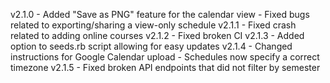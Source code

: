 v2.1.0
	- Added "Save as PNG" feature for the calendar view
	- Fixed bugs related to exporting/sharing a view-only schedule
v2.1.1
	- Fixed crash related to adding online courses
v2.1.2
	- Fixed broken CI
v2.1.3
	- Added option to seeds.rb script allowing for easy updates
v2.1.4
	- Changed instructions for Google Calendar upload
	- Schedules now specify a correct timezone
v2.1.5
	- Fixed broken API endpoints that did not filter by semester
